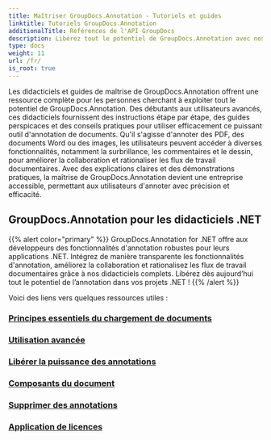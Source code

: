 ```yaml
---
title: Maîtriser GroupDocs.Annotation - Tutoriels et guides
linktitle: Tutoriels GroupDocs.Annotation
additionalTitle: Références de l'API GroupDocs
description: Libérez tout le potentiel de GroupDocs.Annotation avec nos tutoriels. Améliorez la collaboration et rationalisez les flux de travail avec des guides et des conseils complets.
type: docs
weight: 11
url: /fr/
is_root: true
---
```


Les didacticiels et guides de maîtrise de GroupDocs.Annotation offrent une ressource complète pour les personnes cherchant à exploiter tout le potentiel de GroupDocs.Annotation. Des débutants aux utilisateurs avancés, ces didacticiels fournissent des instructions étape par étape, des guides perspicaces et des conseils pratiques pour utiliser efficacement ce puissant outil d'annotation de documents. Qu'il s'agisse d'annoter des PDF, des documents Word ou des images, les utilisateurs peuvent accéder à diverses fonctionnalités, notamment la surbrillance, les commentaires et le dessin, pour améliorer la collaboration et rationaliser les flux de travail documentaires. Avec des explications claires et des démonstrations pratiques, la maîtrise de GroupDocs.Annotation devient une entreprise accessible, permettant aux utilisateurs d'annoter avec précision et efficacité.

## GroupDocs.Annotation pour les didacticiels .NET
{{% alert color="primary" %}}
GroupDocs.Annotation for .NET offre aux développeurs des fonctionnalités d'annotation robustes pour leurs applications .NET. Intégrez de manière transparente les fonctionnalités d'annotation, améliorez la collaboration et rationalisez les flux de travail documentaires grâce à nos didacticiels complets. Libérez dès aujourd’hui tout le potentiel de l’annotation dans vos projets .NET !
{{% /alert %}}

Voici des liens vers quelques ressources utiles :
 
### [Principes essentiels du chargement de documents](./net/document-loading-essentials/)
### [Utilisation avancée](./net/advanced-usage/)
### [Libérer la puissance des annotations](./net/unlocking-annotation-power/)
### [Composants du document](./net/document-components/)
### [Supprimer des annotations](./net/removing-annotations/)
### [Application de licences](./net/applying-licenses/)


